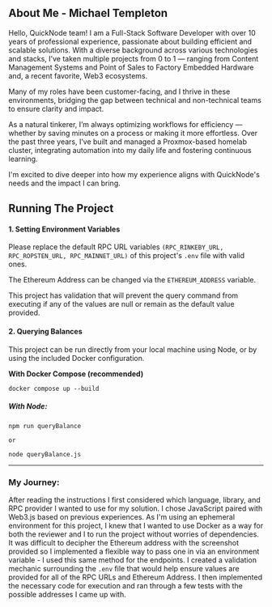 ## About Me - Michael Templeton
Hello, QuickNode team! I am a Full-Stack Software Developer with over 10 years of professional experience, passionate about building efficient and scalable solutions. With a diverse background across various technologies and stacks, I’ve taken multiple projects from 0 to 1 — ranging from Content Management Systems and Point of Sales to Factory Embedded Hardware and, a recent favorite, Web3 ecosystems.

Many of my roles have been customer-facing, and I thrive in these environments, bridging the gap between technical and non-technical teams to ensure clarity and impact.

As a natural tinkerer, I’m always optimizing workflows for efficiency — whether by saving minutes on a process or making it more effortless. Over the past three years, I’ve built and managed a Proxmox-based homelab cluster, integrating automation into my daily life and fostering continuous learning.

I'm excited to dive deeper into how my experience aligns with QuickNode's needs and the impact I can bring.

## Running The Project
#### 1. Setting Environment Variables
Please replace the default RPC URL variables `(RPC_RINKEBY_URL, RPC_ROPSTEN_URL, RPC_MAINNET_URL)` of this project's `.env` file with valid ones. 

The Ethereum Address can be changed via the `ETHEREUM_ADDRESS` variable.

This project has validation that will prevent the query command from executing if any of the values are null or remain as the default value provided.

#### 2. Querying Balances
This project can be run directly from your local machine using Node, or by using the included Docker configuration.

**With Docker Compose (recommended)**
```
docker compose up --build
```

##### With Node:
```
npm run queryBalance

or

node queryBalance.js
```

____

### My Journey:

After reading the instructions I first considered which language, library, and RPC provider I wanted to use for my solution. I chose JavaScript paired with Web3.js based on previous experiences. As I'm using an ephemeral environment for this project, I knew that I wanted to use Docker as a way for both the reviewer and I to run the project without worries of dependencies. It was difficult to decipher the Ethereum address with the screenshot provided so I implemented a flexible way to pass one in via an environment variable - I used this same method for the endpoints. I created a validation mechanic surrounding the `.env` file that would help ensure values are provided for all of the RPC URLs and Ethereum Address. I then implemented the necessary code for execution and ran through a few tests with the possible addresses I came up with.